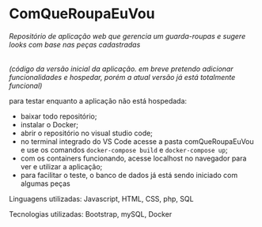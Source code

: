 # ComQueRoupaEuVou
###### Repositório de aplicação web que gerencia um guarda-roupas e sugere looks com base nas peças cadastradas

*(código da versão inicial da aplicação. em breve pretendo adicionar funcionalidades e hospedar, porém a atual versão já está totalmente funcional)*


para testar enquanto a aplicação não está hospedada:
- baixar todo repositório;
- instalar o Docker;
- abrir o repositório no visual studio code;
- no terminal integrado do VS Code acesse a pasta comQueRoupaEuVou e use os comandos ` docker-compose build ` e ` docker-compose up `;
- com os containers funcionando, acesse localhost no navegador para ver e utilizar a aplicação;
- para facilitar o teste, o banco de dados já está sendo iniciado com algumas peças

Linguagens utilizadas: Javascript, HTML, CSS, php, SQL

Tecnologias utilizadas: Bootstrap, mySQL, Docker
